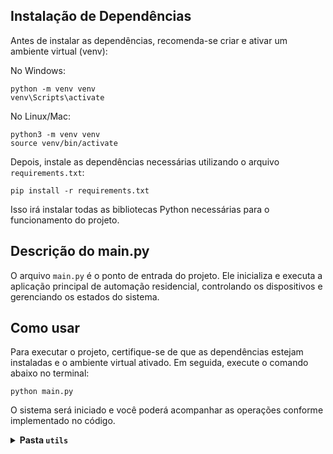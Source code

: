 ## Instalação de Dependências

Antes de instalar as dependências, recomenda-se criar e ativar um ambiente virtual (venv):

No Windows:
```
python -m venv venv
venv\Scripts\activate
```

No Linux/Mac:
```
python3 -m venv venv
source venv/bin/activate
```

Depois, instale as dependências necessárias utilizando o arquivo `requirements.txt`:

```
pip install -r requirements.txt
```

Isso irá instalar todas as bibliotecas Python necessárias para o funcionamento do projeto.

## Descrição do main.py

O arquivo `main.py` é o ponto de entrada do projeto. Ele inicializa e executa a aplicação principal de automação residencial, controlando os dispositivos e gerenciando os estados do sistema.

## Como usar

Para executar o projeto, certifique-se de que as dependências estejam instaladas e o ambiente virtual ativado. Em seguida, execute o comando abaixo no terminal:

```
python main.py
```

O sistema será iniciado e você poderá acompanhar as operações conforme implementado no código.

<details>
<summary><strong>Pasta <code>utils</code></strong></summary>

A pasta `utils` contém funções auxiliares e módulos de apoio utilizados em diferentes partes do projeto. Cada arquivo dentro dessa pasta tem uma responsabilidade específica, como manipulação de dados, validações ou utilidades gerais para facilitar o desenvolvimento e manutenção do sistema.

- **criar.py**: Tela e funções para cadastro de novos dispositivos e seleção de estados iniciais.
- **interface.py**: Implementa menus, opções e interação principal com o usuário via terminal.
- **listar.py**: Função para listar dispositivos do sistema em formato de tabela usando Rich.
- **populate.py**: Popula o sistema com dispositivos e rotinas de exemplo para testes e demonstração.
- **selecionar.py**: Tela para selecionar um dispositivo da lista disponível no Hub.
- **service.py**: Serviços para geração de arquivos de configuração e logs (JSON e CSV).

- `__init__.py`: Torna a pasta um pacote Python.

</details>